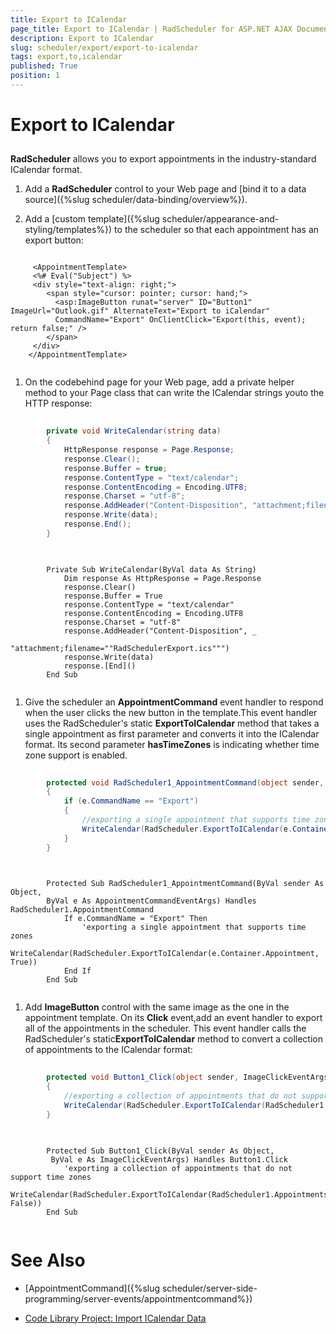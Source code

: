 ```yaml
---
title: Export to ICalendar
page_title: Export to ICalendar | RadScheduler for ASP.NET AJAX Documentation
description: Export to ICalendar
slug: scheduler/export/export-to-icalendar
tags: export,to,icalendar
published: True
position: 1
---
```


# Export to ICalendar



## 

**RadScheduler** allows you to export appointments in the industry-standard ICalendar format.

1. Add a **RadScheduler** control to your Web page and [bind it to a data source]({%slug scheduler/data-binding/overview%}).

1. Add a [custom template]({%slug scheduler/appearance-and-styling/templates%}) to the scheduler so that each appointment has an export button:

````ASPNET
	 
	 <AppointmentTemplate>
	 <%# Eval("Subject") %>
	 <div style="text-align: right;">
	    <span style="cursor: pointer; cursor: hand;">
	      <asp:ImageButton runat="server" ID="Button1" ImageUrl="Outlook.gif" AlternateText="Export to iCalendar"
	      CommandName="Export" OnClientClick="Export(this, event); return false;" />
	    </span>
	 </div>
	</AppointmentTemplate>
	
````



1. On the codebehind page for your Web page, add a private helper method to your Page class that can write the ICalendar strings youto the HTTP response:



````C#
	
	    private void WriteCalendar(string data)
	    {
	        HttpResponse response = Page.Response;
	        response.Clear();
	        response.Buffer = true;
	        response.ContentType = "text/calendar";
	        response.ContentEncoding = Encoding.UTF8;
	        response.Charset = "utf-8";
	        response.AddHeader("Content-Disposition", "attachment;filename=\"RadSchedulerExport.ics\"");
	        response.Write(data);
	        response.End();
	    } 
	
````
````VB.NET
	
	    Private Sub WriteCalendar(ByVal data As String)
	        Dim response As HttpResponse = Page.Response
	        response.Clear()
	        response.Buffer = True
	        response.ContentType = "text/calendar"
	        response.ContentEncoding = Encoding.UTF8
	        response.Charset = "utf-8"
	        response.AddHeader("Content-Disposition", _
	                  "attachment;filename=""RadSchedulerExport.ics""")
	        response.Write(data)
	        response.[End]()
	    End Sub
	
````


1. Give the scheduler an **AppointmentCommand** event handler to respond when the user clicks the new button in the template.This event handler uses the RadScheduler's static **ExportToICalendar** method that takes a single appointment as first parameter and converts it into the ICalendar format. Its second parameter **hasTimeZones** is indicating whether time zone support is enabled.



````C#
	
	    protected void RadScheduler1_AppointmentCommand(object sender, AppointmentCommandEventArgs e)
	    {
	        if (e.CommandName == "Export")
	        {
	            //exporting a single appointment that supports time zones
	            WriteCalendar(RadScheduler.ExportToICalendar(e.Container.Appointment, true));
	        }
	    }  
	
````
````VB.NET
	
	    Protected Sub RadScheduler1_AppointmentCommand(ByVal sender As Object,
	    ByVal e As AppointmentCommandEventArgs) Handles RadScheduler1.AppointmentCommand
	        If e.CommandName = "Export" Then
	            'exporting a single appointment that supports time zones
	            WriteCalendar(RadScheduler.ExportToICalendar(e.Container.Appointment, True))
	        End If
	    End Sub
	
````


1. Add **ImageButton** control with the same image as the one in the appointment template. On its **Click** event,add an event handler to export all of the appointments in the scheduler. This event handler calls the RadScheduler's static**ExportToICalendar** method to convert a collection of appointments to the ICalendar format:



````C#
	
	    protected void Button1_Click(object sender, ImageClickEventArgs e)
	    {
	        //exporting a collection of appointments that do not support time zones
	        WriteCalendar(RadScheduler.ExportToICalendar(RadScheduler1.Appointments, false));
	    }
	
````
````VB.NET
	
	    Protected Sub Button1_Click(ByVal sender As Object,
	     ByVal e As ImageClickEventArgs) Handles Button1.Click
	        'exporting a collection of appointments that do not support time zones
	        WriteCalendar(RadScheduler.ExportToICalendar(RadScheduler1.Appointments, False))
	    End Sub
	
````


# See Also

 * [AppointmentCommand]({%slug scheduler/server-side-programming/server-events/appointmentcommand%})

 * [Code Library Project: Import ICalendar Data](http://www.telerik.com/support/code-library/import-icalendar-data)
